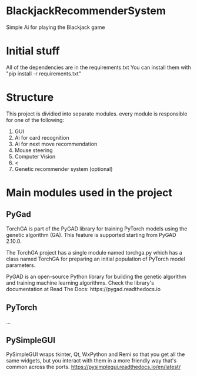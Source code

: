 # BlackjackRecommenderSystem
Simple Ai for playing the Blackjack game

<h1>Initial stuff</h1>
<p>All of the dependencies are in the requirements.txt 
    You can install them with "pip install -r requirements.txt"
</p>

<h1>Structure</h1>
<p>
This project is dividied into separate modules. every module is responsible for one of the following:
</p>

<ol>
    <li>GUI</li>
    <li>Ai for card recognition</li>
    <li>Ai for next move recommendation</li>
    <li>Mouse steering </li>
    <li>Computer Vision</li>
    <li><
    <li>Genetic recommender system (optional)</li>
</ol>

<h1>Main modules used in the project</h1>

<h2>PyGad</h2>
<p>TorchGA is part of the PyGAD library for training PyTorch models
    using the genetic algorithm (GA). This feature is supported starting
    from PyGAD 2.10.0.
</p>
<p>
    The TorchGA project has a single module named torchga.py which has a class 
    named TorchGA for preparing an initial population of PyTorch model parameters.
</p>
<p>
    PyGAD is an open-source Python library for building the genetic algorithm and
    training machine learning algorithms. Check the library's documentation
    at Read The Docs: <a>https://pygad.readthedocs.io</a>
</p>

<h2>PyTorch</h2>
<p>...</p>

<h2>PySimpleGUI</h2>

<p>
    PySimpleGUI wraps tkinter, Qt, WxPython and Remi so that you get all the same widgets,
     but you interact with them in a more friendly way that's common across the ports.
     <a href="https://pysimplegui.readthedocs.io/en/latest/">https://pysimplegui.readthedocs.io/en/latest/</a>
</p>
